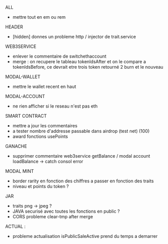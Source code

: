 ALL
- mettre tout en em ou rem

HEADER
- [hidden] donnes un probleme http / injector de trait.service

WEB3SERVICE
- enlever le commentaire de switchethaccount
- merge : on recupere le tableau tokenIdsAfter et on le compare a tokenIdsBefore, ce devrait etre trois token retourné 2 burn et le nouveau

MODAL-WALLET
- mettre le wallet recent en haut

MODAL-ACCOUNT
- ne rien afficher si le reseau n'est pas eth

SMART CONTRACT
- mettre a jour les commentaires
- a tester nombre d'addresse passable dans airdrop (test net) (100)
- award fonctions usePoints




GANACHE
- supprimer commentaire web3service getBalance / modal account loadBalance -> catch consol error

MODAL MINT
- border rarity en fonction des chiffres a passer en fonction des traits
- niveau et points du token ?


JAR
- traits png -> jpeg ?
- JAVA securisé avec toutes les fonctions en public ?
- CORS probleme clear-tmp after merge



ACTUAL :
- probleme actualisation isPublicSaleActive prend du temps a demarrer